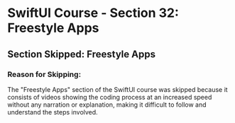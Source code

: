 # SwiftUI Course - Section 32: Freestyle Apps

## Section Skipped: Freestyle Apps

### Reason for Skipping:
The "Freestyle Apps" section of the SwiftUI course was skipped because it consists of videos showing the coding process at an increased speed without any narration or explanation, making it difficult to follow and understand the steps involved.


